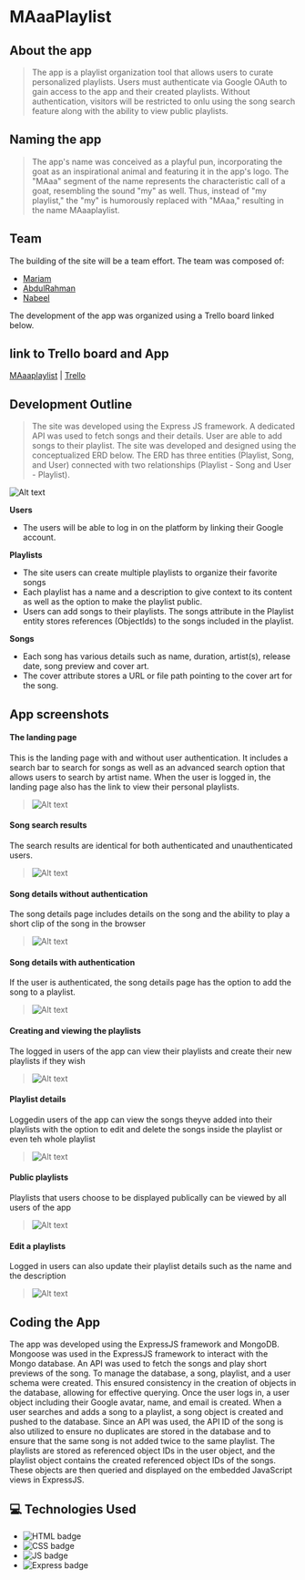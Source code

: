 # MAaaPlaylist

## About the app
> The app is a playlist organization tool that allows users to curate personalized playlists. Users must authenticate via Google OAuth to gain access to the app and their created playlists. Without authentication, visitors will be restricted to onlu using the song search feature along with the ability to view public playlists.

## Naming the app
> The app's name was conceived as a playful pun, incorporating the goat as an inspirational animal and featuring it in the app's logo. The "MAaa" segment of the name represents the characteristic call of a goat, resembling the sound "my" as well. Thus, instead of "my playlist," the "my" is humorously replaced with "MAaa," resulting in the name MAaaplaylist.

## Team

The building of the site will be a team effort. The team was composed of:

- [Mariam](https://github.com/MariamBaloch)
- [AbdulRahman](https://github.com/aboodabdo347)
- [Nabeel](https://github.com/nabeelmaklai)

The development of the app was organized using a Trello board linked below. 

## link to Trello board and App

[MAaaplaylist](https://maaaplaylist.fly.dev/) | [Trello](https://trello.com/b/nfH5tSJv/playlist-app)

## Development Outline

> The site was developed using the Express JS framework. A dedicated API was used to fetch songs and their details. User are able to add songs to their playlist. The site was developed and designed using the conceptualized ERD below. The ERD has three entities (Playlist, Song, and User) connected with two relationships (Playlist - Song and User - Playlist).

![Alt text](images/updated-erd.png)

**Users**

- The users will be able to log in on the platform by linking their Google account.

**Playlists**

- The site users can create multiple playlists to organize their favorite songs
- Each playlist has a name and a description to give context to its content as well as the option to make the playlist public.
- Users can add songs to their playlists. The songs attribute in the Playlist entity stores references (ObjectIds) to the songs included in the playlist.

**Songs**

- Each song has various details such as name, duration, artist(s), release date, song preview and cover art.
- The cover attribute stores a URL or file path pointing to the cover art for the song.

## App screenshots

#### **The landing page**

This is the landing page with and without user authentication. It includes a search bar to search for songs as well as an advanced search option that allows users to search by artist name. When the user is logged in, the landing page also has the link to view their personal playlists. 

> ![Alt text](app-images/homepage.png)

#### Song search results 

The search results are identical for both authenticated and unauthenticated users.

> ![Alt text](app-images/Search-results.png)

#### Song details without authentication

The song details page includes details on the song and the ability to play a short clip of the song in the browser

> ![Alt text](app-images/song-details-not-loggedin.png)

#### Song details with authentication

If the user is authenticated, the song details page has the option to add the song to a playlist.

> ![Alt text](app-images/song-details-loggedin.png)

#### Creating and viewing the playlists

The logged in users of the app can view their playlists and create their new playlists if they wish

> ![Alt text](app-images/your-playlist-button.png)

#### Playlist details

Loggedin users of the app can view the songs theyve added into their playlists with the option to edit and delete the songs inside the playlist or even teh whole playlist

> ![Alt text](app-images/playlist-details.png)

#### Public playlists

Playlists that users choose to be displayed publically can be viewed by all users of the app

> ![Alt text](app-images/Public-playlists.png)

 #### Edit a playlists

Logged in users can also update their playlist details such as the name and the description
 
> ![Alt text](app-images/edit-playlist.png)


## Coding the App

The app was developed using the ExpressJS framework and MongoDB. Mongoose was used in the ExpressJS framework to interact with the Mongo database. An API was used to fetch the songs and play short previews of the song. To manage the database, a song, playlist, and a user schema were created. This ensured consistency in the creation of objects in the database, allowing for effective querying. Once the user logs in, a user object including their Google avatar, name, and email is created. When a user searches and adds a song to a playlist, a song object is created and pushed to the database. Since an API was used, the API ID of the song is also utilized to ensure no duplicates are stored in the database and to ensure that the same song is not added twice to the same playlist. The playlists are stored as referenced object IDs in the user object, and the playlist object contains the created referenced object IDs of the songs. These objects are then queried and displayed on the embedded JavaScript views in ExpressJS. 

## :computer: Technologies Used

- ![HTML badge](https://img.shields.io/badge/HTML5-E34F26?style=for-the-badge&logo=html5&logoColor=white)
- ![CSS badge](https://img.shields.io/badge/CSS3-1572B6?style=for-the-badge&logo=css3&logoColor=white)
- ![JS badge](https://img.shields.io/badge/JavaScript-323330?style=for-the-badge&logo=javascript&logoColor=F7DF1E)
- ![Express badge](https://img.shields.io/badge/JavaScript-323330?style=for-the-badge&logo=express&logoColor=F7DF1E)
